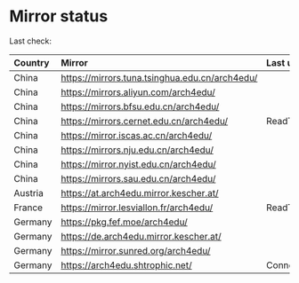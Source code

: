 <script src="./time.js"></script>
# Mirror status
Last check: <script type="text/javascript">localize(1755688856.641381);</script>

|Country|Mirror|Last update|
|:------|:-----|:----------|
|China|https://mirrors.tuna.tsinghua.edu.cn/arch4edu/|<script type="text/javascript">localize(1755672550);</script>|
|China|https://mirrors.aliyun.com/arch4edu/|<script type="text/javascript">localize(1755672550);</script>|
|China|https://mirrors.bfsu.edu.cn/arch4edu/|<script type="text/javascript">localize(1755629712);</script>|
|China|https://mirrors.cernet.edu.cn/arch4edu/|ReadTimeout|
|China|https://mirror.iscas.ac.cn/arch4edu/|<script type="text/javascript">localize(1755672550);</script>|
|China|https://mirrors.nju.edu.cn/arch4edu/|<script type="text/javascript">localize(1755629712);</script>|
|China|https://mirror.nyist.edu.cn/arch4edu/|<script type="text/javascript">localize(1755629712);</script>|
|China|https://mirrors.sau.edu.cn/arch4edu/|<script type="text/javascript">localize(1755585963);</script>|
|Austria|https://at.arch4edu.mirror.kescher.at/|<script type="text/javascript">localize(1755629712);</script>|
|France|https://mirror.lesviallon.fr/arch4edu/|ReadTimeout|
|Germany|https://pkg.fef.moe/arch4edu/|<script type="text/javascript">localize(1755629712);</script>|
|Germany|https://de.arch4edu.mirror.kescher.at/|<script type="text/javascript">localize(1755629712);</script>|
|Germany|https://mirror.sunred.org/arch4edu/|<script type="text/javascript">localize(1755629712);</script>|
|Germany|https://arch4edu.shtrophic.net/|ConnectionError|

<script src="./tablefilter/tablefilter.js"></script>
<script src="./table.js"></script>